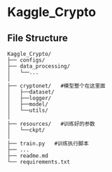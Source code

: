 # **Kaggle_Crypto**



## File Structure

```plain
Kaggle_Crypto/
├── configs/
├── data_processing/
│   └──...
│
├── cryptonet/   #模型整个在这里面
│   ├──dataset/
│   ├──logger/
│   ├──model/
│   └──utils/
│
├── resources/   #训练好的参数
│   └──ckpt/
│
├── train.py   #训练执行脚本
├── ...
├── readme.md
└── requirements.txt
```



